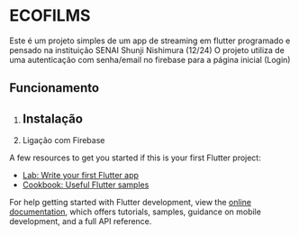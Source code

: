 # ECOFILMS

Este é um projeto simples de um app de streaming em flutter programado e pensado na instituição SENAI Shunji Nishimura (12/24)
O projeto utiliza de uma autenticação com senha/email no firebase para a página inicial (Login) 

## Funcionamento

1. Instalação
   -

2. Ligação com Firebase

A few resources to get you started if this is your first Flutter project:

- [Lab: Write your first Flutter app](https://docs.flutter.dev/get-started/codelab)
- [Cookbook: Useful Flutter samples](https://docs.flutter.dev/cookbook)

For help getting started with Flutter development, view the
[online documentation](https://docs.flutter.dev/), which offers tutorials,
samples, guidance on mobile development, and a full API reference.
